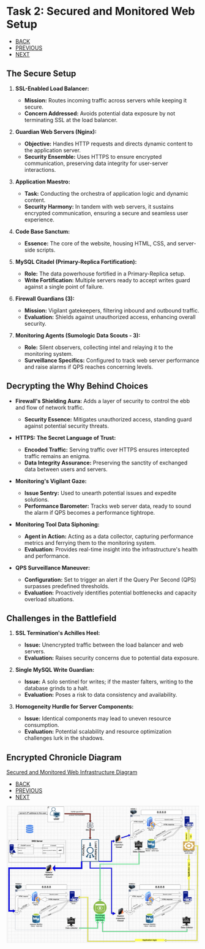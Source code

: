 # Task 2: Secured and Monitored Web Setup

- [BACK](0x09-web_infrastructure_design/README.md)
- [PREVIOUS](./1-distributed_web_infrastructure.md)
- [NEXT](./3-scale_up.md)

## The Secure Setup

1. **SSL-Enabled Load Balancer:**
   - **Mission:** Routes incoming traffic across servers while keeping it secure.
   - **Concern Addressed:** Avoids potential data exposure by not terminating SSL at the load balancer.

2. **Guardian Web Servers (Nginx):**
   - **Objective:** Handles HTTP requests and directs dynamic content to the application server.
   - **Security Ensemble:** Uses HTTPS to ensure encrypted communication, preserving data integrity for user-server interactions.

3. **Application Maestro:**
   - **Task:** Conducting the orchestra of application logic and dynamic content.
   - **Security Harmony:** In tandem with web servers, it sustains encrypted communication, ensuring a secure and seamless user experience.

4. **Code Base Sanctum:**
   - **Essence:** The core of the website, housing HTML, CSS, and server-side scripts.

5. **MySQL Citadel (Primary-Replica Fortification):**
   - **Role:** The data powerhouse fortified in a Primary-Replica setup.
   - **Write Fortification:** Multiple servers ready to accept writes guard against a single point of failure.

6. **Firewall Guardians (3):**
   - **Mission:** Vigilant gatekeepers, filtering inbound and outbound traffic.
   - **Evaluation:** Shields against unauthorized access, enhancing overall security.

7. **Monitoring Agents (Sumologic Data Scouts - 3):**
   - **Role:** Silent observers, collecting intel and relaying it to the monitoring system.
   - **Surveillance Specifics:** Configured to track web server performance and raise alarms if QPS reaches concerning levels.

## Decrypting the Why Behind Choices

- **Firewall's Shielding Aura:** Adds a layer of security to control the ebb and flow of network traffic.
  - **Security Essence:** Mitigates unauthorized access, standing guard against potential security threats.

- **HTTPS: The Secret Language of Trust:**
  - **Encoded Traffic:** Serving traffic over HTTPS ensures intercepted traffic remains an enigma.
  - **Data Integrity Assurance:** Preserving the sanctity of exchanged data between users and servers.

- **Monitoring's Vigilant Gaze:**
  - **Issue Sentry:** Used to unearth potential issues and expedite solutions.
  - **Performance Barometer:** Tracks web server data, ready to sound the alarm if QPS becomes a performance tightrope.

- **Monitoring Tool Data Siphoning:**
  - **Agent in Action:** Acting as a data collector, capturing performance metrics and ferrying them to the monitoring system.
  - **Evaluation:** Provides real-time insight into the infrastructure's health and performance.

- **QPS Surveillance Maneuver:**
  - **Configuration:** Set to trigger an alert if the Query Per Second (QPS) surpasses predefined thresholds.
  - **Evaluation:** Proactively identifies potential bottlenecks and capacity overload situations.

## Challenges in the Battlefield

1. **SSL Termination's Achilles Heel:**
   - **Issue:** Unencrypted traffic between the load balancer and web servers.
   - **Evaluation:** Raises security concerns due to potential data exposure.

2. **Single MySQL Write Guardian:**
   - **Issue:** A solo sentinel for writes; if the master falters, writing to the database grinds to a halt.
   - **Evaluation:** Poses a risk to data consistency and availability.

3. **Homogeneity Hurdle for Server Components:**
   - **Issue:** Identical components may lead to uneven resource consumption.
   - **Evaluation:** Potential scalability and resource optimization challenges lurk in the shadows.


## Encrypted Chronicle Diagram

[Secured and Monitored Web Infrastructure Diagram](https://drive.google.com/file/d/139sBKCr1ElNCjdjrNmCiu8I8BivdO8VP/view?usp=sharing)

- [BACK](0x09-web_infrastructure_design/README.md)
- [PREVIOUS](./1-distributed_web_infrastructure)
- [NEXT](./3-scale_up)

![Alt text](2.png)
